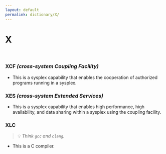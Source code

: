 ```yaml
---
layout: default
permalink: dictionary/X/
---
```


# X

&nbsp;

### XCF *(cross-system Coupling Facility)*
* This is a sysplex capability that enables the cooperation of authorized programs running in a sysplex.

### XES *(cross-system Extended Services)*
* This is a sysplex capability that enables high performance, high availability, and data sharing within a sysplex using the coupling facility.

### XLC
> 💡 _Think `gcc` and `clang`._

* This is a C compiler.